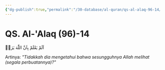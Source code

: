 ```yaml
---
{"dg-publish":true,"permalink":"/30-database/al-quran/qs-al-alaq-96-14/"}
---
```



# QS. Al-'Alaq (96)-14
اَلَمْ يَعْلَمْ بِاَنَّ اللّٰهَ يَرٰىۗ

Artinya: *"Tidakkah dia mengetahui bahwa sesungguhnya Allah melihat (segala perbuatannya)?"*
